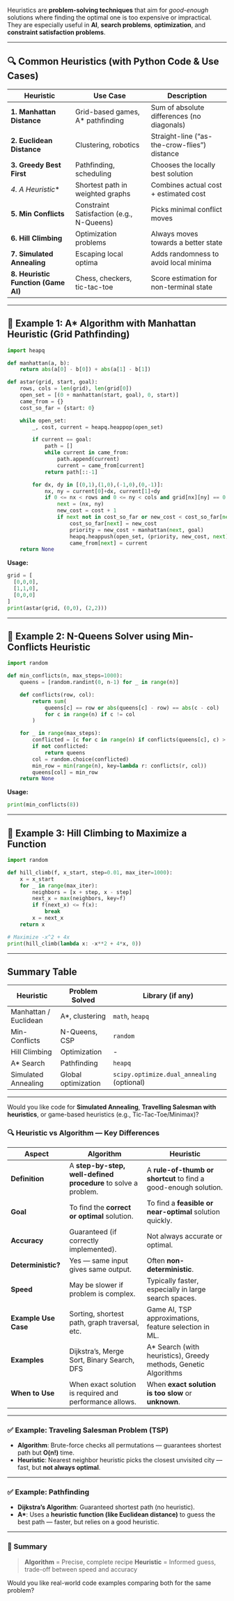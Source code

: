 Heuristics are **problem-solving techniques** that aim for *good-enough* solutions where finding the optimal one is too expensive or impractical. They are especially useful in **AI**, **search problems**, **optimization**, and **constraint satisfaction problems**.

---

## 🔍 Common Heuristics (with Python Code & Use Cases)

| Heuristic                           | Use Case                                 | Description                                  |
| ----------------------------------- | ---------------------------------------- | -------------------------------------------- |
| **1. Manhattan Distance**           | Grid-based games, A\* pathfinding        | Sum of absolute differences (no diagonals)   |
| **2. Euclidean Distance**           | Clustering, robotics                     | Straight-line (“as-the-crow-flies”) distance |
| **3. Greedy Best First**            | Pathfinding, scheduling                  | Chooses the locally best solution            |
| **4. A* Heuristic*\*                | Shortest path in weighted graphs         | Combines actual cost + estimated cost        |
| **5. Min Conflicts**                | Constraint Satisfaction (e.g., N-Queens) | Picks minimal conflict moves                 |
| **6. Hill Climbing**                | Optimization problems                    | Always moves towards a better state          |
| **7. Simulated Annealing**          | Escaping local optima                    | Adds randomness to avoid local minima        |
| **8. Heuristic Function (Game AI)** | Chess, checkers, tic-tac-toe             | Score estimation for non-terminal state      |

---

## 🧠 Example 1: A\* Algorithm with Manhattan Heuristic (Grid Pathfinding)

```python
import heapq

def manhattan(a, b):
    return abs(a[0] - b[0]) + abs(a[1] - b[1])

def astar(grid, start, goal):
    rows, cols = len(grid), len(grid[0])
    open_set = [(0 + manhattan(start, goal), 0, start)]
    came_from = {}
    cost_so_far = {start: 0}

    while open_set:
        _, cost, current = heapq.heappop(open_set)

        if current == goal:
            path = []
            while current in came_from:
                path.append(current)
                current = came_from[current]
            return path[::-1]

        for dx, dy in [(0,1),(1,0),(-1,0),(0,-1)]:
            nx, ny = current[0]+dx, current[1]+dy
            if 0 <= nx < rows and 0 <= ny < cols and grid[nx][ny] == 0:
                next = (nx, ny)
                new_cost = cost + 1
                if next not in cost_so_far or new_cost < cost_so_far[next]:
                    cost_so_far[next] = new_cost
                    priority = new_cost + manhattan(next, goal)
                    heapq.heappush(open_set, (priority, new_cost, next))
                    came_from[next] = current
    return None
```

**Usage:**

```python
grid = [
  [0,0,0],
  [1,1,0],
  [0,0,0]
]
print(astar(grid, (0,0), (2,2)))
```

---

## 🧩 Example 2: N-Queens Solver using Min-Conflicts Heuristic

```python
import random

def min_conflicts(n, max_steps=1000):
    queens = [random.randint(0, n-1) for _ in range(n)]

    def conflicts(row, col):
        return sum(
            queens[c] == row or abs(queens[c] - row) == abs(c - col)
            for c in range(n) if c != col
        )

    for _ in range(max_steps):
        conflicted = [c for c in range(n) if conflicts(queens[c], c) > 0]
        if not conflicted:
            return queens
        col = random.choice(conflicted)
        min_row = min(range(n), key=lambda r: conflicts(r, col))
        queens[col] = min_row
    return None
```

**Usage:**

```python
print(min_conflicts(8))
```

---

## 🧗 Example 3: Hill Climbing to Maximize a Function

```python
import random

def hill_climb(f, x_start, step=0.01, max_iter=1000):
    x = x_start
    for _ in range(max_iter):
        neighbors = [x + step, x - step]
        next_x = max(neighbors, key=f)
        if f(next_x) <= f(x):
            break
        x = next_x
    return x

# Maximize -x^2 + 4x
print(hill_climb(lambda x: -x**2 + 4*x, 0))
```

---

## Summary Table

| Heuristic             | Problem Solved      | Library (if any)                           |
| --------------------- | ------------------- | ------------------------------------------ |
| Manhattan / Euclidean | A\*, clustering     | `math`, `heapq`                            |
| Min-Conflicts         | N-Queens, CSP       | `random`                                   |
| Hill Climbing         | Optimization        | -                                          |
| A\* Search            | Pathfinding         | `heapq`                                    |
| Simulated Annealing   | Global optimization | `scipy.optimize.dual_annealing` (optional) |

---

Would you like code for **Simulated Annealing**, **Travelling Salesman with heuristics**, or game-based heuristics (e.g., Tic-Tac-Toe/Minimax)?




### 🔍 **Heuristic vs Algorithm** — Key Differences

| Aspect               | **Algorithm**                                                  | **Heuristic**                                                    |
| -------------------- | -------------------------------------------------------------- | ---------------------------------------------------------------- |
| **Definition**       | A **step-by-step, well-defined procedure** to solve a problem. | A **rule-of-thumb or shortcut** to find a good-enough solution.  |
| **Goal**             | To find the **correct or optimal** solution.                   | To find a **feasible or near-optimal** solution quickly.         |
| **Accuracy**         | Guaranteed (if correctly implemented).                         | Not always accurate or optimal.                                  |
| **Deterministic?**   | Yes — same input gives same output.                            | Often **non-deterministic**.                                     |
| **Speed**            | May be slower if problem is complex.                           | Typically faster, especially in large search spaces.             |
| **Example Use Case** | Sorting, shortest path, graph traversal, etc.                  | Game AI, TSP approximations, feature selection in ML.            |
| **Examples**         | Dijkstra’s, Merge Sort, Binary Search, DFS                     | A\* Search (with heuristics), Greedy methods, Genetic Algorithms |
| **When to Use**      | When exact solution is required and performance allows.        | When **exact solution is too slow** or **unknown**.              |

---

### ✅ Example: Traveling Salesman Problem (TSP)

* **Algorithm**: Brute-force checks all permutations — guarantees shortest path but **O(n!)** time.
* **Heuristic**: Nearest neighbor heuristic picks the closest unvisited city — fast, but **not always optimal**.

---

### ✅ Example: Pathfinding

* **Dijkstra’s Algorithm**: Guaranteed shortest path (no heuristic).
* **A\***: Uses a **heuristic function (like Euclidean distance)** to guess the best path — faster, but relies on a good heuristic.

---

### 📌 Summary

> **Algorithm** = Precise, complete recipe
> **Heuristic** = Informed guess, trade-off between speed and accuracy

Would you like real-world code examples comparing both for the same problem?
